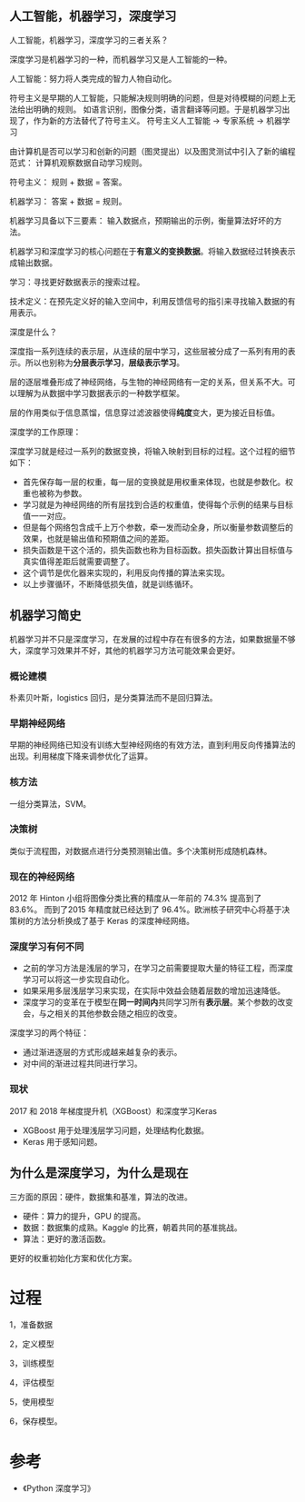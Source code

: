 ## 人工智能，机器学习，深度学习

人工智能，机器学习，深度学习的三者关系？

深度学习是机器学习的一种，而机器学习又是人工智能的一种。

人工智能：努力将人类完成的智力人物自动化。

符号主义是早期的人工智能，只能解决规则明确的问题，但是对待模糊的问题上无法给出明确的规则。
如语言识别，图像分类，语言翻译等问题。于是机器学习出现了，作为新的方法替代了符号主义。
符号主义人工智能 ->  专家系统 -> 机器学习

由计算机是否可以学习和创新的问题（图灵提出）以及图灵测试中引入了新的编程范式：
计算机观察数据自动学习规则。

符号主义： 规则 + 数据 = 答案。

机器学习： 答案 + 数据 = 规则。

机器学习具备以下三要素： 输入数据点，预期输出的示例，衡量算法好坏的方法。

机器学习和深度学习的核心问题在于**有意义的变换数据**。将输入数据经过转换表示成输出数据。

学习：寻找更好数据表示的搜索过程。

技术定义：在预先定义好的输入空间中，利用反馈信号的指引来寻找输入数据的有用表示。

深度是什么？

深度指一系列连续的表示层，从连续的层中学习，这些层被分成了一系列有用的表示。所以也别称为**分层表示学习**，**层级表示学习**。

层的逐层堆叠形成了神经网络，与生物的神经网络有一定的关系，但关系不大。可以理解为从数据中学习数据表示的一种数学框架。

层的作用类似于信息蒸馏，信息穿过滤波器使得**纯度**变大，更为接近目标值。

深度学的工作原理：

深度学习就是经过一系列的数据变换，将输入映射到目标的过程。这个过程的细节如下：

* 首先保存每一层的权重，每一层的变换就是用权重来体现，也就是参数化。权重也被称为参数。
* 学习就是为神经网络的所有层找到合适的权重值，使得每个示例的结果与目标值一一对应。
* 但是每个网络包含成千上万个参数，牵一发而动全身，所以衡量参数调整后的效果，也就是输出值和预期值之间的差距。
* 损失函数是干这个活的，损失函数也称为目标函数。损失函数计算出目标值与真实值得差距后就需要调整了。
* 这个调节是优化器来实现的，利用反向传播的算法来实现。
* 以上步骤循环，不断降低损失值，就是训练循环。

## 机器学习简史
机器学习并不只是深度学习，在发展的过程中存在有很多的方法，如果数据量不够大，深度学习效果并不好，其他的机器学习方法可能效果会更好。

### 概论建模
朴素贝叶斯，logistics 回归，是分类算法而不是回归算法。

### 早期神经网络
早期的神经网络已知没有训练大型神经网络的有效方法，直到利用反向传播算法的出现。利用梯度下降来调参优化了运算。

### 核方法
一组分类算法，SVM。 

### 决策树
类似于流程图，对数据点进行分类预测输出值。多个决策树形成随机森林。

### 现在的神经网络
2012 年 Hinton 小组将图像分类比赛的精度从一年前的 74.3% 提高到了 83.6%。
而到了2015 年精度就已经达到了 96.4%。欧洲核子研究中心将基于决策树的方法分析换成了基于 Keras 的深度神经网络。

### 深度学习有何不同
* 之前的学习方法是浅层的学习，在学习之前需要提取大量的特征工程，而深度学习可以将这一步实现自动化。
* 如果采用多层浅层学习来实现，在实际中效益会随着层数的增加迅速降低。
* 深度学习的变革在于模型在**同一时间内**共同学习所有**表示层**。某个参数的改变会，与之相关的其他参数会随之相应的改变。

深度学习的两个特征： 
* 通过渐进逐层的方式形成越来越复杂的表示。
* 对中间的渐进过程共同进行学习。
### 现状
2017 和 2018 年梯度提升机（XGBoost）和深度学习Keras 
* XGBoost 用于处理浅层学习问题，处理结构化数据。
* Keras 用于感知问题。

## 为什么是深度学习，为什么是现在
三方面的原因：硬件，数据集和基准，算法的改进。
* 硬件：算力的提升，GPU 的提高。
* 数据：数据集的成熟。Kaggle 的比赛，朝着共同的基准挑战。
* 算法：更好的激活函数。

更好的权重初始化方案和优化方案。

# 过程

1，准备数据

2，定义模型

3，训练模型

4，评估模型

5，使用模型

6，保存模型。


# 参考
* 《Python 深度学习》
